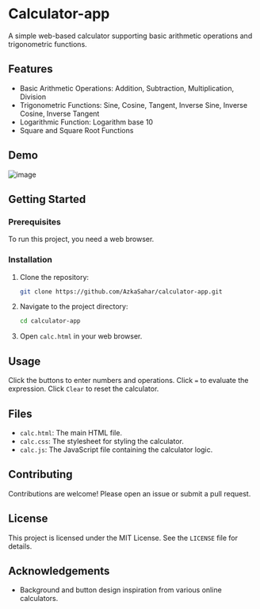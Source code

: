# Calculator-app

A simple web-based calculator supporting basic arithmetic operations and trigonometric functions.

## Features

- Basic Arithmetic Operations: Addition, Subtraction, Multiplication, Division
- Trigonometric Functions: Sine, Cosine, Tangent, Inverse Sine, Inverse Cosine, Inverse Tangent
- Logarithmic Function: Logarithm base 10
- Square and Square Root Functions

## Demo

![image](https://github.com/user-attachments/assets/4849f862-faad-4b33-bad3-2109dfefc2b6)


## Getting Started

### Prerequisites

To run this project, you need a web browser.

### Installation

1. Clone the repository:
    ```bash
    git clone https://github.com/AzkaSahar/calculator-app.git
    ```
2. Navigate to the project directory:
    ```bash
    cd calculator-app
    ```
3. Open `calc.html` in your web browser.

## Usage

Click the buttons to enter numbers and operations. Click `=` to evaluate the expression. Click `Clear` to reset the calculator.

## Files

- `calc.html`: The main HTML file.
- `calc.css`: The stylesheet for styling the calculator.
- `calc.js`: The JavaScript file containing the calculator logic.

## Contributing

Contributions are welcome! Please open an issue or submit a pull request.

## License

This project is licensed under the MIT License. See the `LICENSE` file for details.

## Acknowledgements

- Background and button design inspiration from various online calculators.

